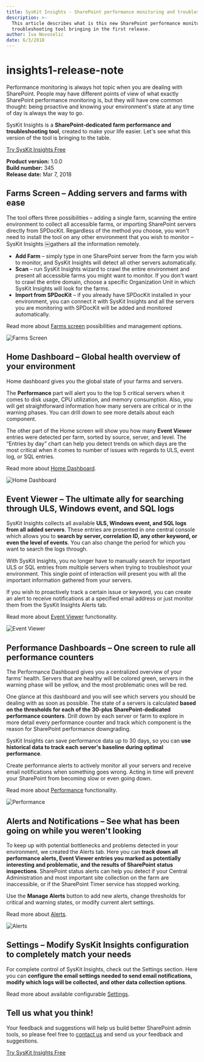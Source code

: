 ```yaml
---
title: SysKit Insights - SharePoint performance monitoring and troubleshooting
description: >-
  This article describes what is this new SharePoint performance monitoring and
  troubleshooting tool bringing in the first release.
author: Iva Novoselic
date: 6/3/2018
---
```


# insights1-release-note

Performance monitoring is always hot topic when you are dealing with SharePoint. People may have different points of view of what exactly SharePoint performance monitoring is, but they will have one common thought: being proactive and knowing your environment's state at any time of day is always the way to go.

SysKit Insights is a **SharePoint-dedicated farm performance and troubleshooting tool**, created to make your life easier. Let's see what this version of the tool is bringing to the table.

[Try SysKit Insights Free](https://www.syskit.com/products/insights/download/)

**Product version:** 1.0.0  
**Build number:** 345  
**Release date:** Mar 7, 2018

## Farms Screen – Adding servers and farms with ease

The tool offers three possibilities – adding a single farm, scanning the entire environment to collect all accessible farms, or importing SharePoint servers directly from SPDocKit. Regardless of the method you choose, you won't need to install the tool on any other environment that you wish to monitor – SysKit Insights ￼gathers all the information remotely.

* **Add Farm** – simply type in one SharePoint server from the farm you wish to monitor, and SysKit Insights will detect all other servers automatically.
* **Scan** – run SysKit Insights wizard to crawl the entire environment and present all accessible farms you might want to monitor. If you don't want to crawl the entire domain, choose a specific Organization Unit in which SysKit Insights will look for the farms. 
* **Import from SPDocKit** – if you already have SPDocKit installed in your environment, you can connect it with SysKit Insights and all the servers you are monitoring with SPDocKit will be added and monitored automatically.

Read more about [Farms screen](insights1-release-note.md#internal/get-to-know-insights/farms-screen) possibilities and management options.

![Farms Screen](https://github.com/SysKitTeam/docs-insights/tree/bf9af8512fe214da0655858c587cbe900beb5066/product-updates/#img/farms.png)

## Home Dashboard – Global health overview of your environment

Home dashboard gives you the global state of your farms and servers.

The **Performance** part will alert you to the top 5 critical servers when it comes to disk usage, CPU utilization, and memory consumption. Also, you will get straightforward information how many servers are critical or in the warning phases. You can drill down to see more details about each component.

The other part of the Home screen will show you how many **Event Viewer** entries were detected per farm, sorted by source, server, and level. The “Entries by day” chart can help you detect trends on which days are the most critical when it comes to number of issues with regards to ULS, event log, or SQL entries.

Read more about [Home Dashboard](insights1-release-note.md#internal/get-to-know-insights/insights-home).

![Home Dashboard](https://github.com/SysKitTeam/docs-insights/tree/bf9af8512fe214da0655858c587cbe900beb5066/product-updates/#img/home.png)

## Event Viewer – The ultimate ally for searching through ULS, Windows event, and SQL logs

SysKit Insights collects all available **ULS, Windows event, and SQL logs from all added servers**. These entries are presented in one central console which allows you to **search by server, correlation ID, any other keyword, or even the level of events**. You can also change the period for which you want to search the logs through.

With SysKit Insights, you no longer have to manually search for important ULS or SQL entries from multiple servers when trying to troubleshoot your environment. This single point of interaction will present you with all the important information gathered from your servers.

If you wish to proactively track a certain issue or keyword, you can create an alert to receive notifications at a specified email address or just monitor them from the SysKit Insights Alerts tab.

Read more about [Event Viewer](insights1-release-note.md#internal/get-to-know-insights/event-viewer) functionality.

![Event Viewer](https://github.com/SysKitTeam/docs-insights/tree/bf9af8512fe214da0655858c587cbe900beb5066/product-updates/#img/event-viewer-screen.png)

## Performance Dashboards – One screen to rule all performance counters

The Performance Dashboard gives you a centralized overview of your farms’ health. Servers that are healthy will be colored green, servers in the warning phase will be yellow, and the most problematic ones will be red.

One glance at this dashboard and you will see which servers you should be dealing with as soon as possible. The state of a servers is calculated **based on the thresholds for each of the 30-plus SharePoint-dedicated performance counters**. Drill down by each server or farm to explore in more detail every performance counter and track which component is the reason for SharePoint performance downgrading.

SysKit Insights can save performance data up to 30 days, so you can **use historical data to track each server's baseline during optimal performance**.

Create performance alerts to actively monitor all your servers and receive email notifications when something goes wrong. Acting in time will prevent your SharePoint from becoming slow or even going down.

Read more about [Performance](insights1-release-note.md#internal/get-to-know-insights/performance-screen) functionality.

![Performance](https://github.com/SysKitTeam/docs-insights/tree/bf9af8512fe214da0655858c587cbe900beb5066/product-updates/#img/performance.png)

## Alerts and Notifications – See what has been going on while you weren't looking

To keep up with potential bottlenecks and problems detected in your environment, we created the Alerts tab. Here you can **track down all performance alerts, Event Viewer entries you marked as potentially interesting and problematic, and the results of SharePoint status inspections**. SharePoint status alerts can help you detect if your Central Administration and most important site collection on the farm are inaccessible, or if the SharePoint Timer service has stopped working.

Use the **Manage Alerts** button to add new alerts, change thresholds for critical and warning states, or modify current alert settings.

Read more about [Alerts](insights1-release-note.md#internal/get-to-know-insights/insights-alerts).

![Alerts](https://github.com/SysKitTeam/docs-insights/tree/bf9af8512fe214da0655858c587cbe900beb5066/product-updates/#img/alerts.png)

## Settings – Modify SysKit Insights configuration to completely match your needs

For complete control of SysKit Insights, check out the Settings section. Here you can **configure the email settings needed to send email notifications, modify which logs will be collected, and other data collection options**.

Read more about available configurable [Settings](insights1-release-note.md#internal/how-to/customize-settings).

## Tell us what you think!

Your feedback and suggestions will help us build better SharePoint admin tools, so please feel free to [contact us](https://www.syskit.com/company/contact-us/) and send us your feedback and suggestions.

[Try SysKit Insights Free](https://www.syskit.com/products/insights/download/)

